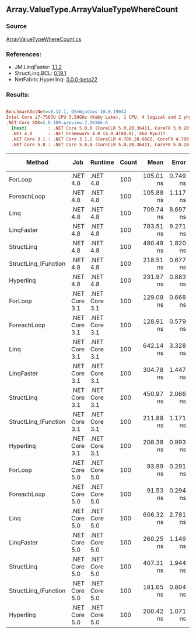 ﻿## Array.ValueType.ArrayValueTypeWhereCount

### Source
[ArrayValueTypeWhereCount.cs](../LinqBenchmarks/Array/ValueType/ArrayValueTypeWhereCount.cs)

### References:
- JM.LinqFaster: [1.1.2](https://www.nuget.org/packages/JM.LinqFaster/1.1.2)
- StructLinq.BCL: [0.19.1](https://www.nuget.org/packages/StructLinq.BCL/0.19.1)
- NetFabric.Hyperlinq: [3.0.0-beta22](https://www.nuget.org/packages/NetFabric.Hyperlinq/3.0.0-beta22)

### Results:
``` ini

BenchmarkDotNet=v0.12.1, OS=Windows 10.0.19042
Intel Core i7-7567U CPU 3.50GHz (Kaby Lake), 1 CPU, 4 logical and 2 physical cores
.NET Core SDK=5.0.100-preview.7.20366.6
  [Host]        : .NET Core 5.0.0 (CoreCLR 5.0.20.36411, CoreFX 5.0.20.36411), X64 RyuJIT
  .NET 4.8      : .NET Framework 4.8 (4.8.4180.0), X64 RyuJIT
  .NET Core 3.1 : .NET Core 3.1.2 (CoreCLR 4.700.20.6602, CoreFX 4.700.20.6702), X64 RyuJIT
  .NET Core 5.0 : .NET Core 5.0.0 (CoreCLR 5.0.20.36411, CoreFX 5.0.20.36411), X64 RyuJIT


```
|               Method |           Job |       Runtime | Count |      Mean |    Error |   StdDev | Ratio | RatioSD |  Gen 0 | Gen 1 | Gen 2 | Allocated | Code Size | CacheMisses/Op | BranchMispredictions/Op |
|--------------------- |-------------- |-------------- |------ |----------:|---------:|---------:|------:|--------:|-------:|------:|------:|----------:|----------:|---------------:|------------------------:|
|              ForLoop |      .NET 4.8 |      .NET 4.8 |   100 | 105.01 ns | 0.749 ns | 0.701 ns |  1.00 |    0.00 |      - |     - |     - |         - |     112 B |              0 |                       0 |
|          ForeachLoop |      .NET 4.8 |      .NET 4.8 |   100 | 105.88 ns | 1.117 ns | 1.045 ns |  1.01 |    0.01 |      - |     - |     - |         - |     112 B |              0 |                       0 |
|                 Linq |      .NET 4.8 |      .NET 4.8 |   100 | 709.74 ns | 8.697 ns | 7.709 ns |  6.76 |    0.08 | 0.0153 |     - |     - |      32 B |     659 B |              0 |                       0 |
|           LinqFaster |      .NET 4.8 |      .NET 4.8 |   100 | 783.51 ns | 9.271 ns | 8.672 ns |  7.46 |    0.10 |      - |     - |     - |         - |     471 B |              0 |                       0 |
|           StructLinq |      .NET 4.8 |      .NET 4.8 |   100 | 480.49 ns | 1.820 ns | 1.614 ns |  4.57 |    0.03 | 0.0191 |     - |     - |      40 B |     668 B |              0 |                       0 |
| StructLinq_IFunction |      .NET 4.8 |      .NET 4.8 |   100 | 218.51 ns | 0.677 ns | 0.601 ns |  2.08 |    0.01 | 0.0191 |     - |     - |      40 B |     453 B |              0 |                       0 |
|            Hyperlinq |      .NET 4.8 |      .NET 4.8 |   100 | 231.97 ns | 0.883 ns | 0.826 ns |  2.21 |    0.02 |      - |     - |     - |         - |     843 B |              0 |                       0 |
|              ForLoop | .NET Core 3.1 | .NET Core 3.1 |   100 | 129.08 ns | 0.668 ns | 0.592 ns |  1.23 |    0.01 |      - |     - |     - |         - |     110 B |              0 |                       0 |
|          ForeachLoop | .NET Core 3.1 | .NET Core 3.1 |   100 | 128.91 ns | 0.579 ns | 0.513 ns |  1.23 |    0.01 |      - |     - |     - |         - |     110 B |              0 |                       0 |
|                 Linq | .NET Core 3.1 | .NET Core 3.1 |   100 | 642.14 ns | 3.328 ns | 3.113 ns |  6.12 |    0.05 | 0.0153 |     - |     - |      32 B |     474 B |              0 |                       1 |
|           LinqFaster | .NET Core 3.1 | .NET Core 3.1 |   100 | 304.78 ns | 1.447 ns | 1.354 ns |  2.90 |    0.03 |      - |     - |     - |         - |     401 B |              0 |                       0 |
|           StructLinq | .NET Core 3.1 | .NET Core 3.1 |   100 | 450.97 ns | 2.066 ns | 1.933 ns |  4.29 |    0.03 | 0.0191 |     - |     - |      40 B |     566 B |              0 |                       0 |
| StructLinq_IFunction | .NET Core 3.1 | .NET Core 3.1 |   100 | 211.88 ns | 1.171 ns | 1.038 ns |  2.02 |    0.02 | 0.0191 |     - |     - |      40 B |     362 B |              0 |                       0 |
|            Hyperlinq | .NET Core 3.1 | .NET Core 3.1 |   100 | 208.38 ns | 0.993 ns | 0.880 ns |  1.98 |    0.02 |      - |     - |     - |         - |     600 B |              0 |                       0 |
|              ForLoop | .NET Core 5.0 | .NET Core 5.0 |   100 |  93.99 ns | 0.291 ns | 0.243 ns |  0.89 |    0.01 |      - |     - |     - |         - |     108 B |              0 |                       0 |
|          ForeachLoop | .NET Core 5.0 | .NET Core 5.0 |   100 |  91.53 ns | 0.294 ns | 0.261 ns |  0.87 |    0.01 |      - |     - |     - |         - |     108 B |              0 |                       0 |
|                 Linq | .NET Core 5.0 | .NET Core 5.0 |   100 | 606.32 ns | 2.781 ns | 2.601 ns |  5.77 |    0.05 | 0.0153 |     - |     - |      32 B |     427 B |              0 |                       1 |
|           LinqFaster | .NET Core 5.0 | .NET Core 5.0 |   100 | 260.25 ns | 1.149 ns | 1.018 ns |  2.48 |    0.02 |      - |     - |     - |         - |     389 B |              0 |                       0 |
|           StructLinq | .NET Core 5.0 | .NET Core 5.0 |   100 | 407.31 ns | 1.944 ns | 1.724 ns |  3.88 |    0.03 | 0.0191 |     - |     - |      40 B |     536 B |              0 |                       0 |
| StructLinq_IFunction | .NET Core 5.0 | .NET Core 5.0 |   100 | 181.65 ns | 0.804 ns | 0.752 ns |  1.73 |    0.01 | 0.0191 |     - |     - |      40 B |     334 B |              0 |                       0 |
|            Hyperlinq | .NET Core 5.0 | .NET Core 5.0 |   100 | 200.42 ns | 1.071 ns | 0.950 ns |  1.91 |    0.02 |      - |     - |     - |         - |     584 B |              0 |                       0 |
